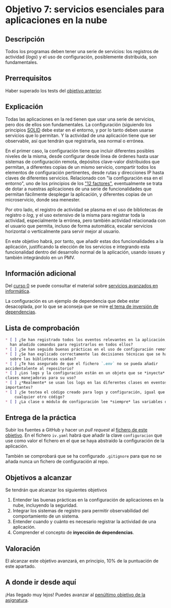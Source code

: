 # Objetivo 7: servicios esenciales para aplicaciones en la nube

## Descripción

Todos los programas deben tener una serie de servicios: los registros
de actividad (*logs*) y el uso de configuración, posiblemente
distribuida, son fundamentales.

## Prerrequisitos

Haber superado los tests del [objetivo anterior](6.CI).

## Explicación

Todas las aplicaciones en la red tienen que usar una serie de
servicios, pero dos de ellos son fundamentales. La configuración
(siguiendo los principios
[SOLID](https://speakerdeck.com/lemiorhan/it-is-not-solid-anymore?slide=54)
debe estar en el entorno, y por lo tanto deben usarse servicios que lo
permitan. Y la actividad de una aplicación tiene que ser observable,
así que tendrán que registrarla, sea normal o errónea.

En el primer caso, la configuración tiene que incluir diferentes
posibles niveles de la misma, desde configurar desde línea de órdenes
hasta usar sistemas de configuración remota, depósitos clave-valor
distribuidos que permitan, a diferentes copias de un mismo servicio,
compartir todos los elementos de configuración pertinentes, desde
rutas y direcciones IP hasta claves de diferentes
servicios. Relacionado con "la configuración esa en el entorno", uno
de los principios de los ["12 factores"](https://12factor.net/es/),
eventualmente se trata de dotar a nuestras aplicaciones de una serie
de funcionalidades que permitan fácilmente desplegar la aplicación, y
diferentes copias de un microservicio, donde sea menester.

Por otro lado, el registro de actividad se plasma en el uso de bibliotecas de
registro o *log*, y el uso extensivo de la misma para registrar toda la
actividad, especialmente la errónea, pero también actividad relacionada con el
usuario que permita, incluso de forma automática, escalar servicios horizontal o
verticalmente para servir mejor al usuario.

En este objetivo habrá, por tanto, que añadir estas dos funcionalidades a la
aplicación, justificando la elección de los servicios e integrando esta
funcionalidad dentro del desarrollo normal de la aplicación, usando issues y
también integrándolo en un PMV.

## Información adicional

Del [curso 0](https://jj.github.io/curso-tdd) se puede consultar el
material sobre [servicios avanzados en
informática](https://github.com/JJ/curso-tdd/blob/master/temas/servicios.md).

La configuración es un ejemplo de dependencia que debe estar desacoplada, por lo
que se aconseja que se mire [el tema de inversión de
dependencias](https://jj.github.io/curso-tdd/temas/inversi%C3%B3n.html).

## Lista de comprobación

```markdown
* [ ] ¿Se han registrado todos los eventos relevantes en la aplicación, es decir, se
  han añadido comandos para registrarlos en todos ellos?
* [ ] ¿Se han seguido buenas prácticas en el uso de configuración remota?
* [ ] ¿Se han explicado correctamente las decisiones técnicas que se han tomado
  sobre las bibliotecas usadas?
* [ ] ¿Te has asegurado de que el fichero `.env` no se pueda añadir
accidentalente al repositorio?
* [ ] ¿Los logs y la configuración están en un objeto que se *inyecta* en las
clases manejadoras para su uso?
* [ ] ¿*Realmente* se usan los logs en las diferentes clases en eventos
importantes?
* [ ] ¿Se testea el código creado para logs y configuración, igual que
    cualquier otro código?
* [ ] ¿La clase o módulo de configuración lee *siempre* las variables de entorno?
```

## Entrega de la práctica

Subir los fuentes a GitHub y hacer un *pull request* al
[fichero de este
objetivo](https://github.com/JJ/IV-/blob/master/proyectos/objetivo-7.md). En
el fichero `iv.yaml` habrá que añadir la clave `configuracion` que use como
valor el fichero en el que se haya abstraído la configuración de la aplicación.

También se comprobará que se ha configurado `.gitignore` para que no se añada
nunca un fichero de configuración al repo.

## Objetivos a alcanzar

Se tendrán que alcanzar los siguientes objetivos

1. Entender las buenas prácticas en la configuración de aplicaciones
   en la nube, incluyendo la seguridad.
2. Integrar los sistemas de registro para permitir observabilidad del
   comportamiento de un sistema.
3. Entender cuando y cuánto es necesario registrar la actividad de una
   aplicación.
4. Comprender el concepto de **inyección de dependencias**.

## Valoración

El alcanzar este objetivo avanzará, en principio, 10% de la puntuación de este
apartado.

## A donde ir desde aquí

¡Has llegado muy lejos! Puedes avanzar al [penúltimo objetivo de la asignatura](8.REST).
